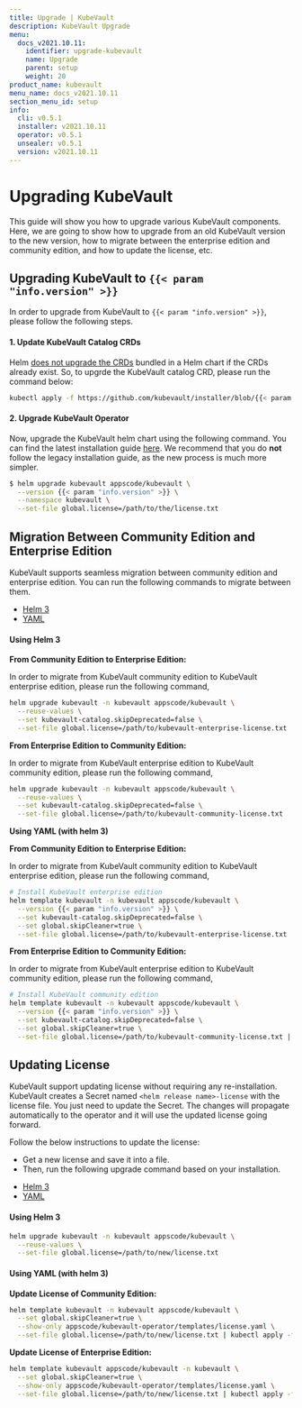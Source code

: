 ```yaml
---
title: Upgrade | KubeVault
description: KubeVault Upgrade
menu:
  docs_v2021.10.11:
    identifier: upgrade-kubevault
    name: Upgrade
    parent: setup
    weight: 20
product_name: kubevault
menu_name: docs_v2021.10.11
section_menu_id: setup
info:
  cli: v0.5.1
  installer: v2021.10.11
  operator: v0.5.1
  unsealer: v0.5.1
  version: v2021.10.11
---
```


# Upgrading KubeVault

This guide will show you how to upgrade various KubeVault components. Here, we are going to show how to upgrade from an old KubeVault version to the new version, how to migrate between the enterprise edition and community edition, and how to update the license, etc.

## Upgrading KubeVault to `{{< param "info.version" >}}`

In order to upgrade from KubeVault to `{{< param "info.version" >}}`, please follow the following steps.

#### 1. Update KubeVault Catalog CRDs

Helm [does not upgrade the CRDs](https://github.com/helm/helm/issues/6581) bundled in a Helm chart if the CRDs already exist. So, to upgrde the KubeVault catalog CRD, please run the command below:

```bash
kubectl apply -f https://github.com/kubevault/installer/blob/{{< param "info.version" >}}/crds/kubevault-catalog-crds.yaml
```

#### 2. Upgrade KubeVault Operator

Now, upgrade the KubeVault helm chart using the following command. You can find the latest installation guide [here](/docs/v2021.10.11/setup/README). We recommend that you do **not** follow the legacy installation guide, as the new process is much more simpler.

```bash
$ helm upgrade kubevault appscode/kubevault \
  --version {{< param "info.version" >}} \
  --namespace kubevault \
  --set-file global.license=/path/to/the/license.txt
```

## Migration Between Community Edition and Enterprise Edition

KubeVault supports seamless migration between community edition and enterprise edition. You can run the following commands to migrate between them.

<ul class="nav nav-tabs" id="migrationTab" role="tablist">
  <li class="nav-item">
    <a class="nav-link active" id="mgr-helm3-tab" data-toggle="tab" href="#mgr-helm3" role="tab" aria-controls="mgr-helm3" aria-selected="true">Helm 3</a>
  </li>
  <li class="nav-item">
    <a class="nav-link" id="mgr-yaml-tab" data-toggle="tab" href="#mgr-yaml" role="tab" aria-controls="mgr-yaml" aria-selected="false">YAML</a>
  </li>
</ul>
<div class="tab-content" id="migrationTabContent">
  <div class="tab-pane fade show active" id="mgr-helm3" role="tabpanel" aria-labelledby="mgr-helm3">

#### Using Helm 3

**From Community Edition to Enterprise Edition:**

In order to migrate from KubeVault community edition to KubeVault enterprise edition, please run the following command,

```bash
helm upgrade kubevault -n kubevault appscode/kubevault \
  --reuse-values \
  --set kubevault-catalog.skipDeprecated=false \
  --set-file global.license=/path/to/kubevault-enterprise-license.txt
```

**From Enterprise Edition to Community Edition:**

In order to migrate from KubeVault enterprise edition to KubeVault community edition, please run the following command,

```bash
helm upgrade kubevault -n kubevault appscode/kubevault \
  --reuse-values \
  --set kubevault-catalog.skipDeprecated=false \
  --set-file global.license=/path/to/kubevault-community-license.txt
```

</div>
<div class="tab-pane fade" id="mgr-yaml" role="tabpanel" aria-labelledby="mgr-yaml">

**Using YAML (with helm 3)**

**From Community Edition to Enterprise Edition:**

In order to migrate from KubeVault community edition to KubeVault enterprise edition, please run the following command,

```bash
# Install KubeVault enterprise edition
helm template kubevault -n kubevault appscode/kubevault \
  --version {{< param "info.version" >}} \
  --set kubevault-catalog.skipDeprecated=false \
  --set global.skipCleaner=true \
  --set-file global.license=/path/to/kubevault-enterprise-license.txt | kubectl apply -f -
```

**From Enterprise Edition to Community Edition:**

In order to migrate from KubeVault enterprise edition to KubeVault community edition, please run the following command,

```bash
# Install KubeVault community edition
helm template kubevault -n kubevault appscode/kubevault \
  --version {{< param "info.version" >}} \
  --set kubevault-catalog.skipDeprecated=false \
  --set global.skipCleaner=true \
  --set-file global.license=/path/to/kubevault-community-license.txt | kubectl apply -f -
```

</div>
</div>

## Updating License

KubeVault support updating license without requiring any re-installation. KubeVault creates a Secret named `<helm release name>-license` with the license file. You just need to update the Secret. The changes will propagate automatically to the operator and it will use the updated license going forward.

Follow the below instructions to update the license:

- Get a new license and save it into a file.
- Then, run the following upgrade command based on your installation.

<ul class="nav nav-tabs" id="luTabs" role="tablist">
  <li class="nav-item">
    <a class="nav-link active" id="lu-helm3-tab" data-toggle="tab" href="#lu-helm3" role="tab" aria-controls="lu-helm3" aria-selected="true">Helm 3</a>
  </li>
  <li class="nav-item">
    <a class="nav-link" id="lu-yaml-tab" data-toggle="tab" href="#lu-yaml" role="tab" aria-controls="lu-yaml" aria-selected="false">YAML</a>
  </li>
</ul>
<div class="tab-content" id="luTabContent">
  <div class="tab-pane fade show active" id="lu-helm3" role="tabpanel" aria-labelledby="lu-helm3">

#### Using Helm 3

```bash
helm upgrade kubevault -n kubevault appscode/kubevault \
  --reuse-values \
  --set-file global.license=/path/to/new/license.txt
```

</div>
<div class="tab-pane fade" id="lu-yaml" role="tabpanel" aria-labelledby="lu-yaml">

#### Using YAML (with helm 3)

**Update License of Community Edition:**

```bash
helm template kubevault -n kubevault appscode/kubevault \
  --set global.skipCleaner=true \
  --show-only appscode/kubevault-operator/templates/license.yaml \
  --set-file global.license=/path/to/new/license.txt | kubectl apply -f -
```

**Update License of Enterprise Edition:**

```bash
helm template kubevault appscode/kubevault -n kubevault \
  --set global.skipCleaner=true \
  --show-only appscode/kubevault-operator/templates/license.yaml \
  --set-file global.license=/path/to/new/license.txt | kubectl apply -f -
```

</div>
</div>
